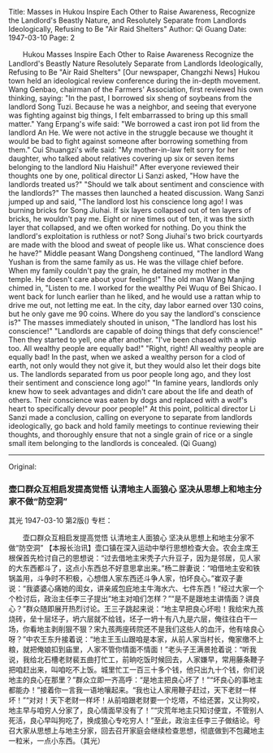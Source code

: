 Title: Masses in Hukou Inspire Each Other to Raise Awareness, Recognize the Landlord's Beastly Nature, and Resolutely Separate from Landlords Ideologically, Refusing to Be "Air Raid Shelters"
Author: Qi Guang
Date: 1947-03-10
Page: 2

　　Hukou Masses Inspire Each Other to Raise Awareness
    Recognize the Landlord's Beastly Nature
    Resolutely Separate from Landlords Ideologically, Refusing to Be "Air Raid Shelters"
    [Our newspaper, Changzhi News] Hukou town held an ideological review conference during the in-depth movement. Wang Genbao, chairman of the Farmers' Association, first reviewed his own thinking, saying: "In the past, I borrowed six sheng of soybeans from the landlord Song Tuzi. Because he was a neighbor, and seeing that everyone was fighting against big things, I felt embarrassed to bring up this small matter." Yang Erpang's wife said: "We borrowed a cast iron pot lid from the landlord An He. We were not active in the struggle because we thought it would be bad to fight against someone after borrowing something from them." Cui Shuangzi's wife said: "My mother-in-law felt sorry for her daughter, who talked about relatives covering up six or seven items belonging to the landlord Niu Haishui!" After everyone reviewed their thoughts one by one, political director Li Sanzi asked, "How have the landlords treated us?" "Should we talk about sentiment and conscience with the landlords?" The masses then launched a heated discussion. Wang Sanzi jumped up and said, "The landlord lost his conscience long ago! I was burning bricks for Song Jiuhai. If six layers collapsed out of ten layers of bricks, he wouldn't pay me. Eight or nine times out of ten, it was the sixth layer that collapsed, and we often worked for nothing. Do you think the landlord's exploitation is ruthless or not? Song Jiuhai's two brick courtyards are made with the blood and sweat of people like us. What conscience does he have?" Middle peasant Wang Dongsheng continued, "The landlord Wang Yushan is from the same family as us. He was the village chief before. When my family couldn't pay the grain, he detained my mother in the temple. He doesn't care about your feelings!" The old man Wang Manjing chimed in, "Listen to me. I worked for the wealthy Pei Wuqu of Bei Shicao. I went back for lunch earlier than he liked, and he would use a rattan whip to drive me out, not letting me eat. In the city, day labor earned over 130 coins, but he only gave me 90 coins. Where do you say the landlord's conscience is?" The masses immediately shouted in unison, "The landlord has lost his conscience!" "Landlords are capable of doing things that defy conscience!" Then they started to yell, one after another. "I've been chased with a whip too. All wealthy people are equally bad!" "Right, right! All wealthy people are equally bad! In the past, when we asked a wealthy person for a clod of earth, not only would they not give it, but they would also let their dogs bite us. The landlords separated from us poor people long ago, and they lost their sentiment and conscience long ago!" "In famine years, landlords only knew how to seek advantages and didn't care about the life and death of others. Their conscience was eaten by dogs and replaced with a wolf's heart to specifically devour poor people!" At this point, political director Li Sanzi made a conclusion, calling on everyone to separate from landlords ideologically, go back and hold family meetings to continue reviewing their thoughts, and thoroughly ensure that not a single grain of rice or a single small item belonging to the landlords is concealed. (Qi Guang)



<hr /> 

Original: 


### 壶口群众互相启发提高觉悟  认清地主人面狼心  坚决从思想上和地主分家不做“防空洞”
其光
1947-03-10
第2版()
专栏：

　　壶口群众互相启发提高觉悟
    认清地主人面狼心
    坚决从思想上和地主分家不做“防空洞”
    【本报长治讯】壶口镇在深入运动中举行思想检查大会。农会主席王根保首先检讨自己的思想说：“过去借地主宋秃子六升豆子，因为是邻居，见人家的大东西都斗了，这点小东西总不好意思拿出来。”杨二胖妻说：“咱借地主安和铁锅盖用，斗争时不积极，心想借人家东西还斗争人家，怕坏良心。”崔双子妻说：“我婆婆心痛她的闺女，讲亲戚包庇地主牛海水六、七件东西！”经过大家一个个检讨后，政治主任李三子提出“地主对咱们怎样？”“是不是跟地主讲情面？讲良心？”群众随即展开热烈讨论。王三子跳起来说：“地主早把良心坏啦！我给宋九孩烧砖，垒十层坯子，坍六层就不给钱，坯子一坍十有八九是六层，俺往往白干一场，你看地主剥削狠不狠？宋九孩两座砖院还不是我们这些人的血汗，他有啥良心呀？”中农王东升接着说：“地主王玉山跟咱是本家，从前人家当村长，俺家缴不上粮，就把俺娘扣到庙里，人家不管你情面不情面！”老头子王满景抢着说：“听我说，我给北石槽老财裴五曲打忙工，前晌吃饭时候回去，人家嫌早，常用藤条鞭子把咱赶出来，叫咱吃不上饭。城里忙工一百三十多个钱，他只出九十个钱，你们说地主的良心在那里？”群众立即一齐高呼：“是地主把良心坏了！”“坏良心的事地主都能办！”接着你一言我一语地嚷起来。“我也让人家用鞭子赶过，天下老财一样坏！”“对对！天下老财一样坏！从前咱跟老财要一个圪塔，不给还罢，又让狗咬，地主早与咱穷人分家了，良心情面早没有了！”“灾荒年地主只知讨便宜，不管别人死活，良心早叫狗吃了，换成狼心专吃穷人！”至此，政治主任李三子做结论。号召大家从思想上与地主分家，回去召开家庭会继续检查思想，彻底做到不包藏地主一粒米，一点小东西。（其光）
